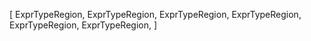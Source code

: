 [
    ExprTypeRegion,
    ExprTypeRegion,
    ExprTypeRegion,
    ExprTypeRegion,
    ExprTypeRegion,
    ExprTypeRegion,
]